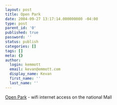 ```yaml
---
layout: post
title: Open Park
date: 2004-09-27 13:17:14.000000000 -04:00
type: post
parent_id: '0'
published: true
password: ''
status: publish
categories: []
tags: []
meta: {}
author:
  login: kemmott
  email: kevan@emmott.com
  display_name: Kevan
  first_name: ''
  last_name: ''
---
```

<p><a href="http://www.openpark.net/">Open Park</a> - wifi internet access on the national Mall</p>
